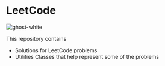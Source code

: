# LeetCode

![ghost-white](https://github.com/Jakub-Domogala/LeetCode/assets/78169141/46417268-208f-438b-8670-85166ac484b5)

This repository contains 
- Solutions for LeetCode problems
- Utilities Classes that help represent some of the problems
